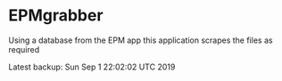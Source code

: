 # EPMgrabber
Using a database from the EPM app this application scrapes the files as required


Latest backup: Sun Sep 1 22:02:02 UTC 2019
